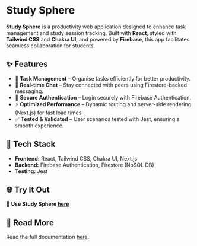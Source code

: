 # Study Sphere

**Study Sphere** is a productivity web application designed to enhance task management and study session tracking. Built with **React**, styled with **Tailwind CSS** and **Chakra UI**, and powered by **Firebase**, this app facilitates seamless collaboration for students.

## ✨ Features
- 📌 **Task Management** – Organise tasks efficiently for better productivity.
- 💬 **Real-time Chat** – Stay connected with peers using Firestore-backed messaging.
- 🔐 **Secure Authentication** – Login securely with Firebase Authentication.
- ⚡ **Optimized Performance** – Dynamic routing and server-side rendering (Next.js) for fast load times.
- ✅ **Tested & Validated** – User scenarios tested with Jest, ensuring a smooth experience.

## 🚀 Tech Stack
- **Frontend:** React, Tailwind CSS, Chakra UI, Next.js
- **Backend:** Firebase Authentication, Firestore (NoSQL DB)
- **Testing:** Jest

## 🌐 Try It Out
🔗 **Use Study Sphere [here](https://2024-orbital-6041-study-sphere.vercel.app/)**

## 📄 Read More
Read the full documentation [here](https://docs.google.com/document/d/1g_z5pvsAU7ucyQOmJCozGQ3n3-0UCqJrVlrcP-TQU6s/edit?usp=drive_link).


